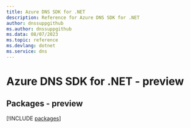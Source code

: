 ```yaml
---
title: Azure DNS SDK for .NET
description: Reference for Azure DNS SDK for .NET
author: dnssuppgithub
ms.author: dnssuppgithub
ms.data: 08/07/2023
ms.topic: reference
ms.devlang: dotnet
ms.service: dns
---
```

# Azure DNS SDK for .NET - preview
## Packages - preview
[!INCLUDE [packages](dns-index.md)]